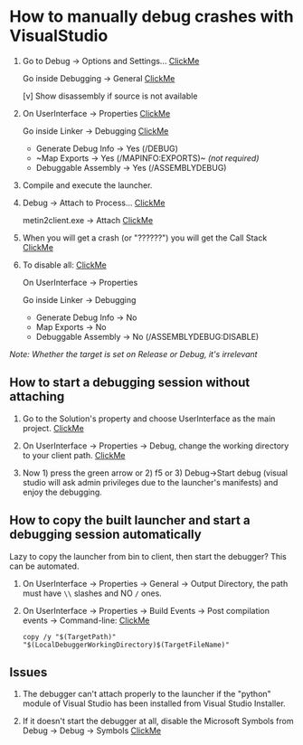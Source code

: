 # How to manually debug crashes with VisualStudio

1. Go to Debug -> Options and Settings... [ClickMe](https://i.imgur.com/N6l5hUE.png)

	Go inside Debugging -> General [ClickMe](https://i.imgur.com/tzlVBdA.png)

	[v] Show disassembly if source is not available

2. On UserInterface -> Properties [ClickMe](https://i.imgur.com/LSi4xHl.png)

	Go inside Linker -> Debugging [ClickMe](https://i.imgur.com/vf6Y6yU.png)
	
	* Generate Debug Info -> Yes (/DEBUG)
	* ~Map Exports -> Yes (/MAPINFO:EXPORTS)~ _(not required)_
	* Debuggable Assembly -> Yes (/ASSEMBLYDEBUG)

3. Compile and execute the launcher.

4. Debug -> Attach to Process... [ClickMe](https://i.imgur.com/Mskhvaq.png)

	metin2client.exe -> Attach [ClickMe](https://i.imgur.com/50WDcYa.png)

5. When you will get a crash (or "??????") you will get the Call Stack [ClickMe](https://i.imgur.com/LGXpzz5.png)

6. To disable all: [ClickMe](https://i.imgur.com/aV29aB0.png)

	On UserInterface -> Properties

	Go inside Linker -> Debugging
	
	* Generate Debug Info -> No
	* Map Exports -> No
	* Debuggable Assembly -> No (/ASSEMBLYDEBUG:DISABLE)

_Note: Whether the target is set on Release or Debug, it's irrelevant_

## How to start a debugging session without attaching
1. Go to the Solution's property and choose UserInterface as the main project. [ClickMe](https://i.imgur.com/IzcSgDT.png)

2. On UserInterface -> Properties -> Debug, change the working directory to your client path. [ClickMe](https://i.imgur.com/YLzEWlc.png)

3. Now 1) press the green arrow or 2) f5 or 3) Debug->Start debug (visual studio will ask admin privileges due to the launcher's manifests) and enjoy the debugging.

## How to copy the built launcher and start a debugging session automatically
Lazy to copy the launcher from bin to client, then start the debugger? This can be automated.

1. On UserInterface -> Properties -> General -> Output Directory, the path must have `\\` slashes and NO `/` ones.

2. On UserInterface -> Properties -> Build Events -> Post compilation events -> Command-line: [ClickMe](https://i.imgur.com/WJAV9Zi.png)

	`copy /y "$(TargetPath)" "$(LocalDebuggerWorkingDirectory)$(TargetFileName)"`


## Issues
1. The debugger can't attach properly to the launcher if the "python" module of Visual Studio has been installed from Visual Studio Installer.

2. If it doesn't start the debugger at all, disable the Microsoft Symbols from Debug -> Debug -> Symbols [ClickMe](https://i.imgur.com/2ymAPIE.png)
